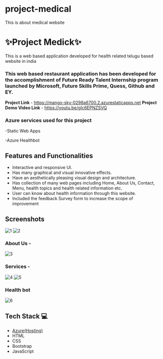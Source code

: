# project-medical
This is about medical website
# ✨Project Medick✨

This is a web based application developed for health related telugu based website in india

### This web based restaurant application has been developed for the accomplishment of Future Ready Talent Internship program launched by Microsoft, Future Skills Prime, Quess, Github and EY.


**Project Link** - https://mango-sky-0298a6700.2.azurestaticapps.net
**Project Demo Video Link** - https://youtu.be/gIc6EPNZSVQ

### Azure services used for this project

-Static Web Apps

-Azure Healthbot

## Features and Functionalities 

- Interactive and responsive UI.
- Has many graphical and visual innovative effects.
- Have an aesthetically pleasing visual design and architecture.
- Has collection of many web pages including Home, About Us, Contact, Menu, health topics and health related information etc.
- User can know about health information through this website.
- Included the feedback Survey form to increase the scope of improvement 

## Screenshots
![1](https://user-images.githubusercontent.com/111361431/213677209-9cfcfb77-0abf-4974-a043-8ddce814124d.jpg)
![2](https://user-images.githubusercontent.com/111361431/213677217-ad7b7e00-5aac-41d0-b8f0-944c403d7b21.jpg)

 


   

### About Us -


![3](https://user-images.githubusercontent.com/111361431/213677235-05243a7c-90a9-41c6-bfa3-d3d742440ada.jpg)





### Services -

![4](https://user-images.githubusercontent.com/111361431/213677286-01756fe0-5c5c-43c2-b9fd-5f0bb7450679.jpg)
![5](https://user-images.githubusercontent.com/111361431/213677408-ecb366b7-28c1-4989-a2cd-52217751283d.jpg)


### Health bot
![6](https://user-images.githubusercontent.com/111361431/213677419-3ee24850-8872-4755-9fff-d5b3f16d6925.jpg)






## Tech Stack 💻

- [Azure(Hosting)](https://azure.microsoft.com/en-in/features/azure-portal/)
- HTML
- CSS
- Bootstrap
- JavaScript

